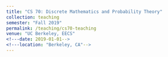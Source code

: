 ```yaml
---
title: "CS 70: Discrete Mathematics and Probability Theory"
collection: teaching
semester: "Fall 2019"
permalink: /teaching/cs70-teaching
venue: "UC Berkeley, EECS"
<!---date: 2019-01-01-->
<!---location: "Berkeley, CA"-->
---
```


<!---This is a description of a teaching experience. You can use markdown like any other post.-->
